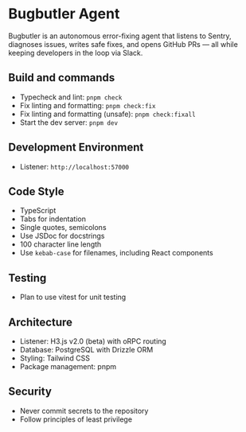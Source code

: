 # Bugbutler Agent

Bugbutler is an autonomous error-fixing agent that listens to Sentry, diagnoses issues, writes safe fixes, and opens GitHub PRs — all while keeping developers in the loop via Slack.

## Build and commands

- Typecheck and lint: `pnpm check`
- Fix linting and formatting: `pnpm check:fix`
- Fix linting and formatting (unsafe): `pnpm check:fixall`
- Start the dev server: `pnpm dev`

## Development Environment

- Listener: `http://localhost:57000`

## Code Style

- TypeScript
- Tabs for indentation
- Single quotes, semicolons
- Use JSDoc for docstrings
- 100 character line length
- Use `kebab-case` for filenames, including React components

## Testing

- Plan to use vitest for unit testing

## Architecture

- Listener: H3.js v2.0 (beta) with oRPC routing
- Database: PostgreSQL with Drizzle ORM
- Styling: Tailwind CSS
- Package management: pnpm

## Security

- Never commit secrets to the repository
- Follow principles of least privilege
